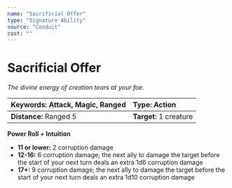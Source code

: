 ```yaml
---
name: "Sacrificial Offer"
type: "Signature Ability"
source: "Conduit"
cost: ""
---
```


# Sacrificial Offer

*The divine energy of creation tears at your foe.*

| **Keywords:** Attack, Magic, Ranged | **Type:** Action |
| :-- | :-- |
| **Distance:** Ranged 5 | **Target:** 1 creature |

**Power Roll + Intuition**

- **11 or lower:** 2 corruption damage
- **12-16:** 6 corruption damage; the next ally to damage the target before the start of your next turn deals an extra 1d6 corruption damage
- **17+:** 9 corruption damage; the next ally to damage the target before the start of your next turn deals an extra 1d10 corruption damage
